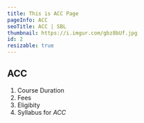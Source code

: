 ```yaml
---
title: This is ACC Page
pageInfo: ACC
seoTitle: ACC | SBL
thumbnail: https://i.imgur.com/gbz8bUf.jpg
id: 2
resizable: true
---
```


## ACC

1. Course Duration
2. Fees
3. Eligibity
4. Syllabus for *ACC*
